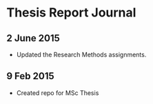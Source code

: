 Thesis Report Journal
=====================

2 June 2015
-----------
* Updated the Research Methods assignments.

9 Feb 2015
----------
* Created repo for MSc Thesis
